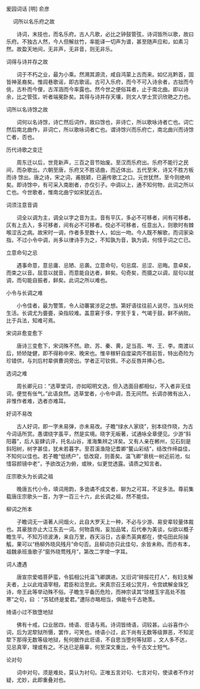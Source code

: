 爰园词话 [明] 俞彦
 
　
词所以名乐府之故

　　诗词，末技也，而名乐府。古人凡歌，必比之钟鼓管弦，诗词皆所以歌，故曰乐府。不独古人然，今人但解丝竹，率能译一切声为谱，甚至随声应和，如素习然。故盈天地间，无非声，无非音，则无非乐。

词得与诗并存之故

　　词于不朽之业，最为小乘。然溯其源流，咸自鸿蒙上古而来。如亿兆黔首，固皆神圣裔矣。惟闾巷歌谣，即古歌谣。古可入乐府，而今不可入诗余者，古拙而今佻，古朴而今俚，古浑涵而今率露也。然今世之便俗耳者，止于南北曲。即以诗余，比之管弦，听者端冕卧矣。其得与诗并存天壤，则文人学士赏识欣艳之力也。

词所以名诗馀之故

　　词何以名诗馀，诗亡然后词作，故曰馀也，非诗亡，所以歌咏诗者亡也。词亡然后南北曲作，非词亡，所以歌咏词者亡也。谓诗馀兴而乐府亡，南北曲兴而诗馀亡者，否也。

历代诗歌之变迁

　　周东迁以后，世竞新声，三百之音节始废。至汉而乐府出。乐府不能行之民间，而杂歌出。六朝至唐，乐府又不胜诘曲，而近体出。五代至宋，诗又不胜方板而诗 馀出。唐之诗，宋之词，甫脱颖，已遍传歌工之口。元世犹然，至今则绝响矣。即诗馀中，有可采入南剧者，亦仅引子。中调以上，通不知何物，此词之所以亡也。今世歌者，惟南北曲宁如宋犹近古。

词须注意音调

　　词全以调为主，调全以字之音为主。音有平仄，多必不可移者，间有可移者。仄有上去入，多可移者，间有必不可移者。傥必不可移者，任意出入，则歌时有棘喉涩舌之病。故宋时一调，作者多至数十人，如出一吻。今人既不解歌，而词家染指，不过小令中调，尚多以律诗手为之，不知孰为音，孰为调，何怪乎词之亡已。

立意命句之忌

　　遇事命意，意忌庸、忌陋、忌袭。立意命句，句忌腐、忌涩、忌晦。意卓矣，而束之以音。屈意以就音，而意能自达者，鲜矣。句奇矣，而摄之以调，屈句以就调，而句能自振者，鲜矣。此词之所以难也。

小令与长调之难

　　小令佳者，最为警策，令人动褰裳涉足之想。第好语往往前人说尽，当从何处生活。长调尤为亹亹，染指较难。盖意窘于侈，字贫于复，气竭于鼓，鲜不纳败。比于兵法，知难可焉。

宋词非愈变愈下

　　唐诗三变愈下，宋词殊不然。欧、苏、秦、黄，足当高、岑、王、李。南渡以后，矫矫陡健，即不得称中宋、晚宋也。惟辛稼轩自度粱肉不胜前哲，特出奇险为珍错供，与刘后村辈俱曹洞旁出。学者正可钦佩，不必反唇并捧心也。

选词之难

　　周长卿元曰：“选草堂词，亦如昭明文选，但入选面目都相似，不入者非无佳词，便觉有伥气。”此语良然。选草堂者，小令中调，吾无间然。长调亦微有出入，非惟作者难，选者亦难耳。

好词不易改

　　古人好词，即一字未易弹，亦未易改。子瞻“绿水人家绕”，别本绕作晓，为古今词话所赏。愚谓绕字虽平，然是实境。晓字无皈著，试通咏全章便见。少游“斜阳暮”，后人妄肆讥评，托名山谷，淮海集辨之详矣。又有人亲在郴州，见石刻是斜阳树，树字甚佳，犹未若暮字。至苕溪渔隐记耆卿“鳌山彩结”，结改作缔益佳，不知何以佳也。若子瞻“低绣户”，低改窥，则善矣。温飞卿“衰桃一树近前池，似惜容颜镜中老”，予欲改近为俯，或映，似更觉透露。请质之知言者。

庄宗歌头为长调之祖

　　晚唐五代小令，填词用韵，多诡谲不成文者，聊为之可耳，不足多法。尊前集载唐庄宗歌头一首，为字一百三十六，此长调之祖，然不能佳。

柳词之所本

　　子瞻词无一语著人间烟火，此自大罗天上一种，不必与少游、易安辈较量体裁也。其豪放亦止大江东去一词。何物袁绹，妄加品骘，后代奉为美谈，似欲以概子瞻生平。不知万顷波涛，来自万里，吞天浴日，古豪杰英爽都在，使屯田此际操觚，果可以“杨柳外晓风残月”命句否。且柳词亦只此佳句，余皆未称。而亦有本，祖魏承班渔歌子“窗外晓莺残月”，第改二字增一字耳。

词人遭遇

　　唐宣宗爱唱菩萨蛮，令狐相公托温飞卿譔进。又旧词“碎挼花打人”，有妇支解夫者，上以此戏语宰相，君臣和洽至此。宋真宗召王岐公赏月，令宫嫔解金珠乞诗，帝王此等举动殊不俗。子瞻生平备历危险，而神宗读其“琼楼玉宇高处不胜寒”之句，曰 ：“苏轼终是爱君。”遭际亦略相当，俱能令千古艳羡。

绮语小过不致墮地狱

　　佛有十戒，口业居四，绮语、诳语与焉。诗词皆绮语，词较甚。山谷喜作小词，后为泥犂狱所慑，罢作，可笑也。绮语小过，此下尚有无数等级罪恶，不知泥犂下那得无数等级地狱，髡何据作此诳语，不自思当堕何等狱耶 。文人多不达，见忌真宰，理或有之。不达已足蔽辜，何至深文重比，令千古文士短气。

论对句

　　词中对句，须是难处，莫认为衬句。正唯五言对句、七言对句，使读者不作对疑，尤妙，此即重叠对也。

　
 
